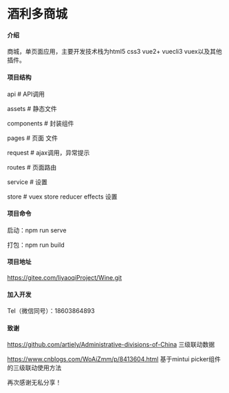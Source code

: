 # 酒利多商城

#### 介绍

商城，单页面应用，主要开发技术栈为html5 css3 vue2+ vuecli3 vuex以及其他插件。

#### 项目结构


api           # API调用

assets        # 静态文件

components    # 封装组件

pages         # 页面 文件

request       # ajax调用，异常提示

routes        # 页面路由

service       # 设置

store         # vuex store reducer  effects 设置

#### 项目命令

启动：npm run serve

打包：npm run build

#### 项目地址

https://gitee.com/liyaoqiProject/Wine.git

#### 加入开发

Tel（微信同号）：18603864893

#### 致谢

https://github.com/artiely/Administrative-divisions-of-China 三级联动数据

https://www.cnblogs.com/WoAiZmm/p/8413604.html 基于mintui picker组件的三级联动使用方法

再次感谢无私分享！
